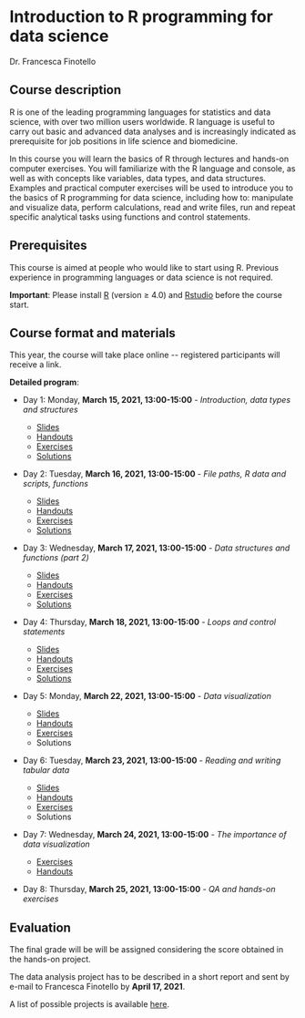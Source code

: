 # Introduction to R programming for data science

Dr. Francesca Finotello

## Course description

R is one of the leading programming languages for statistics and data science, with over two million users worldwide. R language is useful to carry out basic and advanced data analyses and is increasingly indicated as prerequisite for job positions in life science and biomedicine.

In this course you will learn the basics of R through lectures and hands-on computer exercises. You will familiarize with the R language and console, as well as with concepts like variables, data types, and data structures. Examples and practical computer exercises will be used to introduce you to the basics of R programming for data science, including how to: manipulate and visualize data, perform calculations, read and write files, run and repeat specific analytical tasks using functions and control statements. 

## Prerequisites

This course is aimed at people who would like to start using R. 
Previous experience in programming languages or data science is not required.

**Important**: Please install [R](https://www.r-project.org/) (version ≥ 4.0) and [Rstudio](https://www.rstudio.com/) before the course start.

## Course format and materials


This year, the course will take place online -- registered participants will receive a link.

**Detailed program**:

* Day 1: Monday, **March 15, 2021, 13:00-15:00** - *Introduction, data types and structures*
  * [Slides](https://raw.githack.com/FFinotello/Rcourse/master/Slides/Rcourse_2021_day1.html)
  * [Handouts](https://github.com/FFinotello/Rcourse/blob/master/Handouts/Rcourse_2021_day1.pdf)
  * [Exercises](https://raw.githack.com/FFinotello/Rcourse/master/Exercises/Rcourse_2021_day1_Ex.html)
  * [Solutions](https://raw.githack.com/FFinotello/Rcourse/master/Solutions/Rcourse_2021_day1_Ex_Sol.html)
 
* Day 2: Tuesday, **March 16, 2021, 13:00-15:00** - *File paths, R data and scripts, functions*
  * [Slides](https://raw.githack.com/FFinotello/Rcourse/master/Slides/Rcourse_2021_day2.html)
  * [Handouts](https://github.com/FFinotello/Rcourse/blob/master/Handouts/Rcourse_2021_day2.pdf)
  * [Exercises](https://raw.githack.com/FFinotello/Rcourse/master/Exercises/Rcourse_2021_day2_Ex.html)
  * [Solutions](https://raw.githack.com/FFinotello/Rcourse/master/Solutions/Rcourse_2021_day2_Ex_Sol.html)

* Day 3: Wednesday, **March 17, 2021, 13:00-15:00** - *Data structures and functions (part 2)*
  * [Slides](https://raw.githack.com/FFinotello/Rcourse/master/Slides/Rcourse_2021_day3.html)
  * [Handouts](https://github.com/FFinotello/Rcourse/blob/master/Handouts/Rcourse_2021_day3.pdf)
  * [Exercises](https://raw.githack.com/FFinotello/Rcourse/master/Exercises/Rcourse_2021_day3_Ex.html)
  * [Solutions](https://raw.githack.com/FFinotello/Rcourse/master/Solutions/Rcourse_2021_day3_Ex_Sol.html)
 
* Day 4: Thursday, **March 18, 2021, 13:00-15:00** - *Loops and control statements*
  * [Slides](https://raw.githack.com/FFinotello/Rcourse/master/Slides/Rcourse_2021_day4.html)
  * [Handouts](https://github.com/FFinotello/Rcourse/blob/master/Handouts/Rcourse_2021_day4.pdf)
  * [Exercises](https://raw.githack.com/FFinotello/Rcourse/master/Exercises/Rcourse_2021_day4_Ex.html)
  * [Solutions](https://raw.githack.com/FFinotello/Rcourse/master/Solutions/Rcourse_2021_day4_Ex_Sol.html)
  
* Day 5: Monday, **March 22, 2021, 13:00-15:00** - *Data visualization* 
  * [Slides](https://raw.githack.com/FFinotello/Rcourse/master/Slides/Rcourse_2021_day5.html)
  * [Handouts](https://github.com/FFinotello/Rcourse/blob/master/Handouts/Rcourse_2021_day5.pdf)
  * [Exercises](https://raw.githack.com/FFinotello/Rcourse/master/Exercises/Rcourse_2021_day5_Ex.html)
  * Solutions

* Day 6: Tuesday, **March 23, 2021, 13:00-15:00** - *Reading and writing tabular data*
  * [Slides](https://raw.githack.com/FFinotello/Rcourse/master/Slides/Rcourse_2021_day6.html)
  * [Handouts](https://github.com/FFinotello/Rcourse/blob/master/Handouts/Rcourse_2021_day6.pdf)
  * [Exercises](https://raw.githack.com/FFinotello/Rcourse/master/Exercises/Rcourse_2021_day6_Ex.html)
  * Solutions

* Day 7: Wednesday, **March 24, 2021, 13:00-15:00** - *The importance of data visualization*
  * [Exercises](https://raw.githack.com/FFinotello/Rcourse/master/Exercises/Rcourse_2021_day7_Ex.html)
  * [Handouts](https://github.com/FFinotello/Rcourse/blob/master/Handouts/Rcourse_2021_day7.pdf)
 
* Day 8: Thursday, **March 25, 2021, 13:00-15:00** - *QA and hands-on exercises*


## Evaluation

The final grade will be will be assigned considering the score obtained in the hands-on project.

The data analysis project has to be described in a short report and sent by e-mail to Francesca Finotello by **April 17, 2021**. 

A list of possible projects is available [here](https://github.com/FFinotello/Rcourse/tree/master/Projects).
